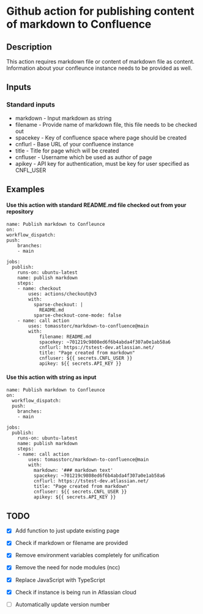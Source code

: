 # Github action for publishing content of markdown to Confluence

## Description
This action requires markdown file or content of markdown file as content. Information about your confleunce instance needs to be provided as well. 

## Inputs
### Standard inputs
- markdown - Input markdown as string
- filename - Provide name of markdown file, this file needs to be checked out
- spacekey - Key of confluence space where page should be created
- cnflurl - Base URL of your confluence instance
- title - Title for page which will be created
- cnfluser - Username which be used as author of page
- apikey - API key for authentication, must be key for user specified as CNFL_USER
## Examples
#### Use this action with standard README.md file checked out from your repository
    name: Publish markdown to Confleunce
    on:
    workflow_dispatch:
    push:
        branches:
        - main

    jobs:
      publish:
        runs-on: ubuntu-latest
        name: publish markdown
        steps:
        - name: checkout
            uses: actions/checkout@v3
            with:
              sparse-checkout: |
                README.md
              sparse-checkout-cone-mode: false
        - name: call action
            uses: tomasstorc/markdown-to-confluence@main
            with:
                filename: README.md
                spacekey: ~701219c9808ed6f6b4abda4f307a0e1ab58a6
                cnflurl: https://tstest-dev.atlassian.net/
                title: "Page created from markdown"
                cnfluser: ${{ secrets.CNFL_USER }}
                apikey: ${{ secrets.API_KEY }}

#### Use this action with string as input
    name: Publish markdown to Confleunce
    on:
      workflow_dispatch:
      push:
        branches:
        - main

    jobs:
      publish:
        runs-on: ubuntu-latest
        name: publish markdown
        steps:
        - name: call action
            uses: tomasstorc/markdown-to-confluence@main
            with:
              markdown: '### markdown text'
              spacekey: ~701219c9808ed6f6b4abda4f307a0e1ab58a6
              cnflurl: https://tstest-dev.atlassian.net/
              title: "Page created from markdown"
              cnfluser: ${{ secrets.CNFL_USER }}
              apikey: ${{ secrets.API_KEY }}
## TODO
- [X] Add function to just update existing page
- [X] Check if markdown or filename are provided
- [X] Remove environment variables completely for unification
- [X] Remove the need for node modules (ncc)
- [X] Replace JavaScript with TypeScript
- [X] Check if instance is being run in Atlassian cloud
- [ ] Automatically update version number



